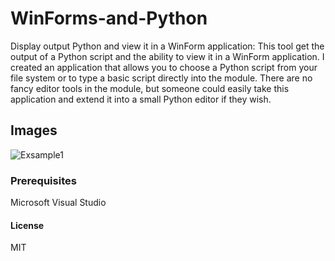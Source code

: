 # WinForms-and-Python
Display output Python and view it in a WinForm application:
This tool get the output of a Python script and the ability to view it in a WinForm application. I  created an application that allows you to choose a Python script from your file system or to type a basic script directly into the module. There are no fancy editor tools in the module, but someone could easily take this application and extend it into a small Python editor if they wish.

## Images
![Exsample1](https://user-images.githubusercontent.com/54840154/85112247-9f9ac880-b215-11ea-99fc-d535151d6343.PNG)
### Prerequisites
Microsoft Visual Studio

#### License
MIT



